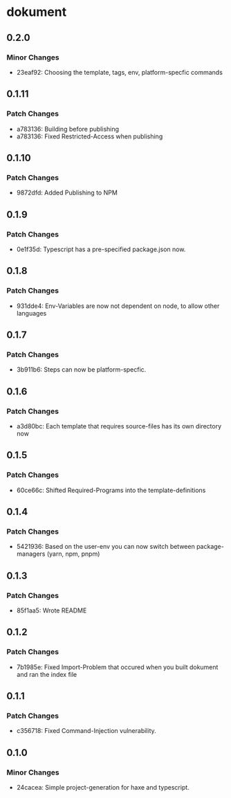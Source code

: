 # dokument

## 0.2.0

### Minor Changes

- 23eaf92: Choosing the template, tags, env, platform-specfic commands

## 0.1.11

### Patch Changes

- a783136: Building before publishing
- a783136: Fixed Restricted-Access when publishing

## 0.1.10

### Patch Changes

- 9872dfd: Added Publishing to NPM

## 0.1.9

### Patch Changes

- 0e1f35d: Typescript has a pre-specified package.json now.

## 0.1.8

### Patch Changes

- 931dde4: Env-Variables are now not dependent on node, to allow other languages

## 0.1.7

### Patch Changes

- 3b911b6: Steps can now be platform-specfic.

## 0.1.6

### Patch Changes

- a3d80bc: Each template that requires source-files has its own directory now

## 0.1.5

### Patch Changes

- 60ce66c: Shifted Required-Programs into the template-definitions

## 0.1.4

### Patch Changes

- 5421936: Based on the user-env you can now switch between package-managers (yarn, npm, pnpm)

## 0.1.3

### Patch Changes

- 85f1aa5: Wrote README

## 0.1.2

### Patch Changes

- 7b1985e: Fixed Import-Problem that occured when you built dokument and ran the index file

## 0.1.1

### Patch Changes

- c356718: Fixed Command-Injection vulnerability.

## 0.1.0

### Minor Changes

- 24cacea: Simple project-generation for haxe and typescript.
